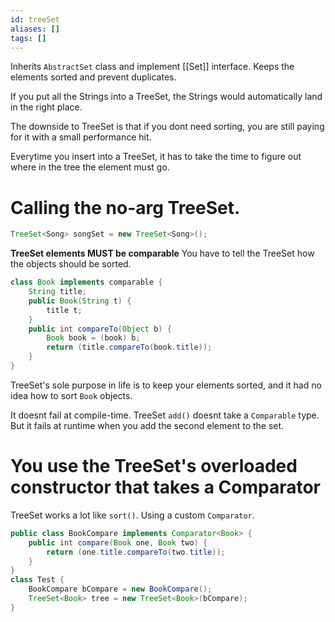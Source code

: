 ```yaml
---
id: treeSet
aliases: []
tags: []
---
```


Inherits `AbstractSet` class and implement [[Set]] interface.
Keeps the elements sorted and prevent duplicates.

If you put all the Strings into a TreeSet, the Strings would automatically land in the right place.

The downside to TreeSet is that if you dont need sorting, you are still paying for it with a small performance hit.

Everytime you insert into a TreeSet, it has to take the time to figure out where in the tree the element must go.

# Calling the no-arg TreeSet.
```java
TreeSet<Song> songSet = new TreeSet<Song>();
```

**TreeSet elements MUST be comparable**
You have to tell the TreeSet how the objects should be sorted.
```java
class Book implements comparable {
    String title;
    public Book(String t) {
        title t;
    }
    public int compareTo(Object b) {
        Book book = (book) b;
        return (title.compareTo(book.title));
    }
}
```

TreeSet's sole purpose in life is to keep your elements sorted,
and it had no idea how to sort `Book` objects.

It doesnt fail at compile-time.
TreeSet `add()` doesnt take a `Comparable` type.
But it fails at runtime when you add the second element to the set.

# You use the TreeSet's overloaded constructor that takes a Comparator
TreeSet works a lot like `sort()`.
Using a custom `Comparator`.
```java
public class BookCompare implements Comparator<Book> {
    public int compare(Book one, Book two) {
        return (one.title.compareTo(two.title));
    }
}
class Test {
    BookCompare bCompare = new BookCompare();
    TreeSet<Book> tree = new TreeSet<Book>(bCompare);
}
```
